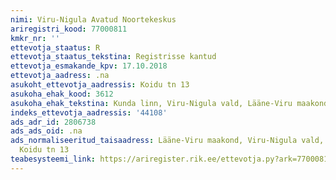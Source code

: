 ```yaml
---
nimi: Viru-Nigula Avatud Noortekeskus
ariregistri_kood: 77000811
kmkr_nr: ''
ettevotja_staatus: R
ettevotja_staatus_tekstina: Registrisse kantud
ettevotja_esmakande_kpv: 17.10.2018
ettevotja_aadress: .na
asukoht_ettevotja_aadressis: Koidu tn 13
asukoha_ehak_kood: 3612
asukoha_ehak_tekstina: Kunda linn, Viru-Nigula vald, Lääne-Viru maakond
indeks_ettevotja_aadressis: '44108'
ads_adr_id: 2806738
ads_ads_oid: .na
ads_normaliseeritud_taisaadress: Lääne-Viru maakond, Viru-Nigula vald, Kunda linn,
  Koidu tn 13
teabesysteemi_link: https://ariregister.rik.ee/ettevotja.py?ark=77000811&ref=rekvisiidid
---
```

